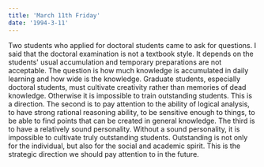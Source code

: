 ```yaml
---
title: 'March 11th Friday'
date: '1994-3-11'
---
```


Two students who applied for doctoral students came to ask for questions. I said that the doctoral examination is not a textbook style. It depends on the students' usual accumulation and temporary preparations are not acceptable. The question is how much knowledge is accumulated in daily learning and how wide is the knowledge. Graduate students, especially doctoral students, must cultivate creativity rather than memories of dead knowledge. Otherwise it is impossible to train outstanding students. This is a direction. The second is to pay attention to the ability of logical analysis, to have strong rational reasoning ability, to be sensitive enough to things, to be able to find points that can be created in general knowledge. The third is to have a relatively sound personality. Without a sound personality, it is impossible to cultivate truly outstanding students. Outstanding is not only for the individual, but also for the social and academic spirit. This is the strategic direction we should pay attention to in the future.


